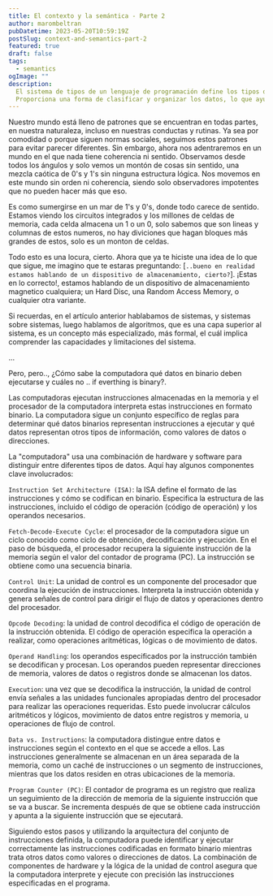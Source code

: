 ```yaml
---
title: El contexto y la semántica - Parte 2
author: marombeltran
pubDatetime: 2023-05-20T10:59:19Z
postSlug: context-and-semantics-part-2
featured: true
draft: false
tags:
  - semantics
ogImage: ""
description:
  El sistema de tipos de un lenguaje de programación define los tipos de datos disponibles y las reglas que gobiernan su uso. 
  Proporciona una forma de clasificar y organizar los datos, lo que ayuda a prevenir errores y garantizar la integridad de los programas...
---
```

Nuestro mundo está lleno de patrones que se encuentran en todas partes, en nuestra naturaleza, incluso en nuestras conductas y rutinas. 
Ya sea por comodidad o porque siguen normas sociales, seguimos estos patrones para evitar parecer diferentes. 
Sin embargo, ahora nos adentraremos en un mundo en el que nada tiene coherencia ni sentido. 
Observamos desde todos los ángulos y solo vemos un montón de cosas sin sentido, una mezcla caótica de 0's y 1's sin ninguna estructura lógica. 
Nos movemos en este mundo sin orden ni coherencia, siendo solo observadores impotentes que no pueden hacer más que eso.

Es como sumergirse en un mar de 1's y 0's, donde todo carece de sentido. Estamos viendo los circuitos integrados y los millones de celdas de memoria,
cada celda almacena un 1 o un 0, solo sabemos que son lineas y columnas de estos numeros, no hay diviciones que hagan bloques más grandes de estos, solo es un monton de celdas.

Todo esto es una locura, cierto. Ahora que ya te hiciste una idea de lo que que sigue, me imagino que te estaras preguntando: 
[`..bueno en realidad estamos hablando de un dispositivo de almacenamiento, cierto?`]. ¡Estas en lo correcto!, estamos hablando de un dispositivo de almacenamiento magnetico cualquiera; 
un Hard Disc, una Random Access Memory, o cualquier otra variante.

Si recuerdas, en el artículo anterior hablabamos de sistemas, y sistemas sobre sistemas, luego hablamos de algoritmos, que es una capa superior al sistema, es un concepto más especializado, más formal,
el cuál implica comprender las capacidades y limitaciones del sistema.

...

Pero, pero.., ¿Cómo sabe la computadora qué datos en binario deben ejecutarse y cuáles no .. if everthing is binary?.

Las computadoras ejecutan instrucciones almacenadas en la memoria y el procesador de la computadora interpreta estas instrucciones en 
formato binario. La computadora sigue un conjunto específico de reglas para determinar qué datos binarios representan instrucciones a 
ejecutar y qué datos representan otros tipos de información, como valores de datos o direcciones.

La "computadora" usa una combinación de hardware y software para distinguir entre diferentes tipos de datos. 
Aquí hay algunos componentes clave involucrados:

`Instruction Set Architecture (ISA)`: la ISA define el formato de las instrucciones y cómo se codifican en binario. 
Especifica la estructura de las instrucciones, incluido el código de operación (código de operación) y los operandos necesarios.

`Fetch-Decode-Execute Cycle`: el procesador de la computadora sigue un ciclo conocido como ciclo de obtención, decodificación y ejecución. 
En el paso de búsqueda, el procesador recupera la siguiente instrucción de la memoria según el valor del contador de programa (PC). 
La instrucción se obtiene como una secuencia binaria.

`Control Unit`: La unidad de control es un componente del procesador que coordina la ejecución de instrucciones. 
Interpreta la instrucción obtenida y genera señales de control para dirigir el flujo de datos y operaciones dentro del procesador.

`Opcode Decoding`: la unidad de control decodifica el código de operación de la instrucción obtenida. 
El código de operación especifica la operación a realizar, como operaciones aritméticas, lógicas o de movimiento de datos.

`Operand Handling`: los operandos especificados por la instrucción también se decodifican y procesan. 
Los operandos pueden representar direcciones de memoria, valores de datos o registros donde se almacenan los datos.

`Execution`: una vez que se decodifica la instrucción, la unidad de control envía señales a las unidades funcionales apropiadas dentro del procesador para realizar las operaciones requeridas. 
Esto puede involucrar cálculos aritméticos y lógicos, movimiento de datos entre registros y memoria, u operaciones de flujo de control.

`Data vs. Instructions`: la computadora distingue entre datos e instrucciones según el contexto en el que se accede a ellos. 
Las instrucciones generalmente se almacenan en un área separada de la memoria, como un caché de instrucciones o un segmento de instrucciones, mientras que los datos residen en otras ubicaciones de la memoria.

`Program Counter (PC)`: El contador de programa es un registro que realiza un seguimiento de la dirección de memoria de la siguiente instrucción que se va a buscar. 
Se incrementa después de que se obtiene cada instrucción y apunta a la siguiente instrucción que se ejecutará.

Siguiendo estos pasos y utilizando la arquitectura del conjunto de instrucciones definida, la computadora puede identificar y ejecutar correctamente las instrucciones codificadas en formato binario mientras trata otros datos como valores o direcciones de datos. 
La combinación de componentes de hardware y la lógica de la unidad de control asegura que la computadora interprete y ejecute con precisión las instrucciones especificadas en el programa.